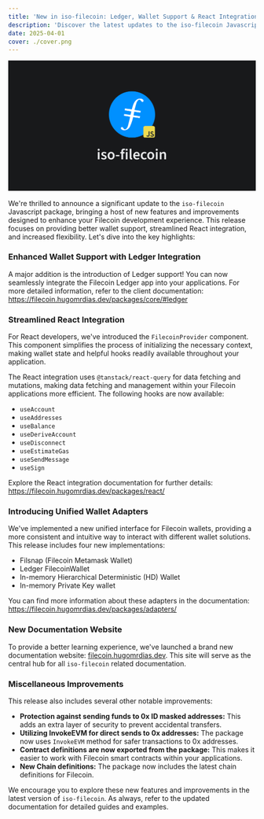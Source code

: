 ```yaml
---
title: 'New in iso-filecoin: Ledger, Wallet Support & React Integration'
description: 'Discover the latest updates to the iso-filecoin Javascript package! This release introduces Ledger wallet support, streamlined React integration with the FilecoinProvider component and hooks, unified wallet adapters, and a new documentation website. Learn about the improvements for Filecoin developers.'
date: 2025-04-01
cover: ./cover.png
---
```


![cover](./cover.png)

We're thrilled to announce a significant update to the `iso-filecoin` Javascript package, bringing a host of new features and improvements designed to enhance your Filecoin development experience. This release focuses on providing better wallet support, streamlined React integration, and increased flexibility. Let's dive into the key highlights:

### Enhanced Wallet Support with Ledger Integration

A major addition is the introduction of Ledger support! You can now seamlessly integrate the Filecoin Ledger app into your applications. For more detailed information, refer to the client documentation: https://filecoin.hugomrdias.dev/packages/core/#ledger

### Streamlined React Integration

For React developers, we've introduced the `FilecoinProvider` component. This component simplifies the process of initializing the necessary context, making wallet state and helpful hooks readily available throughout your application.

The React integration uses `@tanstack/react-query` for data fetching and mutations, making data fetching and management within your Filecoin applications more efficient. The following hooks are now available:

- `useAccount`
- `useAddresses`
- `useBalance`
- `useDeriveAccount`
- `useDisconnect`
- `useEstimateGas`
- `useSendMessage`
- `useSign`

Explore the React integration documentation for further details: https://filecoin.hugomrdias.dev/packages/react/

### Introducing Unified Wallet Adapters

We've implemented a new unified interface for Filecoin wallets, providing a more consistent and intuitive way to interact with different wallet solutions. This release includes four new implementations:

- Filsnap (Filecoin Metamask Wallet)
- Ledger FilecoinWallet
- In-memory Hierarchical Deterministic (HD) Wallet
- In-memory Private Key wallet

You can find more information about these adapters in the documentation: https://filecoin.hugomrdias.dev/packages/adapters/

### New Documentation Website

To provide a better learning experience, we've launched a brand new documentation website: [filecoin.hugomrdias.dev](https://filecoin.hugomrdias.dev). This site will serve as the central hub for all `iso-filecoin` related documentation.

### Miscellaneous Improvements

This release also includes several other notable improvements:

- **Protection against sending funds to 0x ID masked addresses:** This adds an extra layer of security to prevent accidental transfers.
- **Utilizing InvokeEVM for direct sends to 0x addresses:** The package now uses `InvokeEVM` method for safer transactions to 0x addresses.
- **Contract definitions are now exported from the package:** This makes it easier to work with Filecoin smart contracts within your applications.
- **New Chain definitions:** The package now includes the latest chain definitions for Filecoin.

We encourage you to explore these new features and improvements in the latest version of `iso-filecoin`. As always, refer to the updated documentation for detailed guides and examples.